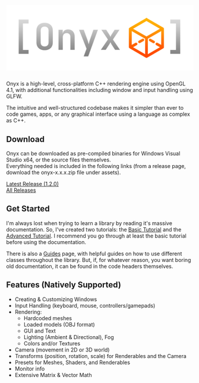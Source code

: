 # ![Onyx Logo](logo.png)
Onyx is a high-level, cross-platform C++ rendering engine using OpenGL 4.1, with additional functionalities including window and input handling using GLFW.  

The intuitive and well-structured codebase makes it simpler than ever to code games, apps, or any graphical interface using a language as complex as C++.  

## Download
Onyx can be downloaded as pre-compiled binaries for Windows Visual Studio x64, or the source files themselves.  
Everything needed is included in the following links (from a release page, download the onyx-x.x.x.zip file under assets).

[Latest Release (1.2.0)](https://github.com/jopo86/onyx/releases/tag/v1.2.0)  
[All Releases](https://github.com/jopo86/onyx/releases)  

## Get Started
I'm always lost when trying to learn a library by reading it's massive documentation. So, I've created two tutorials: the [Basic Tutorial](https://github.com/jopo86/onyx/wiki/Basic-Tutorial) and the [Advanced Tutorial](https://github.com/jopo86/onyx/wiki/Advanced-Tutorial). I recommend you go through at least the basic tutorial before using the documentation.  

There is also a [Guides](https://github.com/jopo86/onyx/wiki/guides) page, with helpful guides on how to use different classes throughout the library. But, if, for whatever reason, you want boring old documentation, it can be found in the code headers themselves.  

## Features (Natively Supported)
- Creating & Customizing Windows
- Input Handling (keyboard, mouse, controllers/gamepads)
- Rendering:
  - Hardcoded meshes
  - Loaded models (OBJ format)
  - GUI and Text
  - Lighting (Ambient & Directional), Fog
  - Colors and/or Textures
- Camera (movement in 2D or 3D world)
- Transforms (position, rotation, scale) for Renderables and the Camera
- Presets for Meshes, Shaders, and Renderables
- Monitor info
- Extensive Matrix & Vector Math
